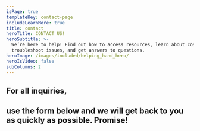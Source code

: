 ```yaml
---
isPage: true
templateKey: contact-page
includeLearnMore: true
title: contact
heroTitle: CONTACT US!
heroSubtitle: >-
  We’re here to help! Find out how to access resources, learn about costs,
  troubleshoot issues, and get answers to questions.
heroImage: /images/included/helping_hand_hero/
heroIsVideo: false
subColumns: 2
---
```

## For all inquiries,
## use the form below and we will get back to you as quickly as possible. Promise!
